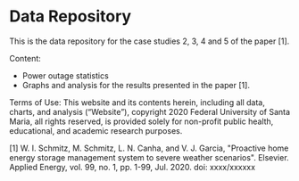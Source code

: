 # Data Repository

This is the data repository for the case studies 2, 3, 4 and 5 of the paper [1]. 


Content:
- Power outage statistics
- Graphs and analysis for the results presented in the paper [1].


Terms of Use:
This website and its contents herein, including all data, charts, and analysis (“Website”), copyright 2020 Federal University of Santa Maria, all rights reserved, is provided solely for non-profit public health, educational, and academic research purposes.

[1] W. I. Schmitz, M. Schmitz, L. N. Canha, and V. J. Garcia, "Proactive home energy storage management system to severe weather scenarios". Elsevier. Applied Energy, vol. 99, no. 1, pp. 1-99, Jul. 2020.
doi: xxxx/xxxxxx
